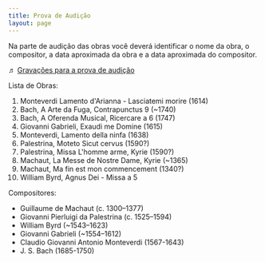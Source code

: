 ```yaml
---
title: Prova de Audição
layout: page
---
```


Na parte de audição das obras você deverá identificar o nome da obra, o
compositor, a data aproximada da obra e a data aproximada do compositor.


♬ [Gravações para a prova de audição][30]

[30]: https://www.dropbox.com/s/3muk9hutongf9we/LEM%207%20Musicas%20para%20Prova%20de%20Audicao.zip?dl=0
Lista de Obras:

1. Monteverdi Lamento d'Arianna - Lasciatemi morire (1614)
1. Bach, A Arte da Fuga, Contrapunctus 9 (~1740)
1. Bach, A Oferenda Musical, Ricercare a 6 (1747)
1. Giovanni Gabrieli, Exaudi me Domine (1615)
1. Monteverdi, Lamento della ninfa (1638)
1. Palestrina, Moteto Sicut cervus (1590?)
1. Palestrina, Missa L'homme arme, Kyrie (1590?)
1. Machaut, La Messe de Nostre Dame, Kyrie (~1365)
1. Machaut, Ma fin est mon commencement (1340?)
1. William Byrd, Agnus Dei - Missa a 5

Compositores:

- Guillaume de Machaut (c. 1300–1377)
- Giovanni Pierluigi da Palestrina (c. 1525–1594)
- William Byrd (~1543–1623)
- Giovanni Gabrieli (~1554–1612)
- Claudio Giovanni Antonio Monteverdi (1567-1643)
- J. S. Bach (1685-1750)
